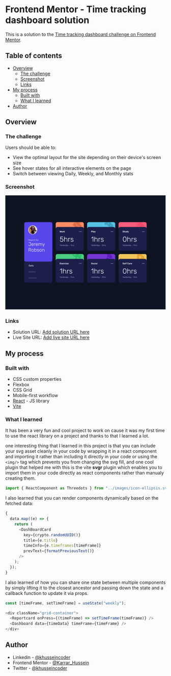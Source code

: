 # Frontend Mentor - Time tracking dashboard solution

This is a solution to the [Time tracking dashboard challenge on Frontend Mentor](https://www.frontendmentor.io/challenges/time-tracking-dashboard-UIQ7167Jw).

## Table of contents

- [Overview](#overview)
  - [The challenge](#the-challenge)
  - [Screenshot](#screenshot)
  - [Links](#links)
- [My process](#my-process)
  - [Built with](#built-with)
  - [What I learned](#what-i-learned)
- [Author](#author)

## Overview

### The challenge

Users should be able to:

- View the optimal layout for the site depending on their device's screen size
- See hover states for all interactive elements on the page
- Switch between viewing Daily, Weekly, and Monthly stats

### Screenshot

![](./screenshot.png)

### Links

- Solution URL: [Add solution URL here](https://your-solution-url.com)
- Live Site URL: [Add live site URL here](https://your-live-site-url.com)

## My process

### Built with

- CSS custom properties
- Flexbox
- CSS Grid
- Mobile-first workflow
- [React](https://reactjs.org/) - JS library
- [Vite](https://vitejs.dev/)

### What I learned

It has been a very fun and cool project to work on cause it was my first time to use the react library on a project and thanks to that I learned a lot.

one interesting thing that I learned in this project is that you can include your svg asset cleanly in your code by wrapping it in a react component and importing it rather than including it directly in your code or using the `<img/>` tag which prevents you from changing the svg fill, and one cool plugin that helped me with this is the vite **svgr** plugin which enables you to import them in your code directly as react components rather than manualy creating them.

```js
import { ReactComponent as Threedots } from "../images/icon-ellipsis.svg";
```

I also learned that you can render components dynamically based on the fetched data:

```js
{
  data.map((e) => {
    return (
      <DashBoardCard
        key={crypto.randomUUID()}
        title={e.title}
        timeInfo={e.timeframes[timeFrame]}
        prevText={formatPreviousText()}
      />
    );
  });
}
```

I also learned of how you can share one state between multiple components by simply lifting it to the closest ancestor and passing down the state and a callback function to update it via props.

```js
const [timeFrame, setTimeFrame] = useState("weekly");
```

```js
<div className="grid-container">
  <Reportcard onPress={(timeFrame) => setTimeFrame(timeFrame)} />
  <Dashboard data={timeData} timeFrame={timeFrame} />
</div>
```

## Author

- Linkedin - [@khusseincoder](https://www.linkedin.com/in/khusseincoder/)
- Frontend Mentor - [@Karrar_Hussein](https://www.frontendmentor.io/profile/Karrar-Hussein)
- Twitter - [@khusseincoder](https://www.twitter.com/khusseincoder)
